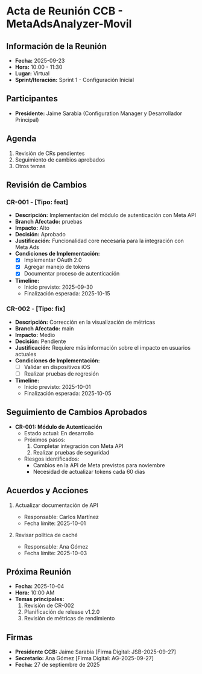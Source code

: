 # Acta de Reunión CCB - MetaAdsAnalyzer-Movil

## Información de la Reunión
- **Fecha:** 2025-09-23
- **Hora:** 10:00 - 11:30
- **Lugar:** Virtual
- **Sprint/Iteración:** Sprint 1 - Configuración Inicial

## Participantes
- **Presidente:** Jaime Sarabia (Configuration Manager y Desarrollador Principal)

## Agenda
1. Revisión de CRs pendientes
2. Seguimiento de cambios aprobados
3. Otros temas

## Revisión de Cambios

### CR-001 - [Tipo: feat]
- **Descripción:** Implementación del módulo de autenticación con Meta API
- **Branch Afectado:** pruebas
- **Impacto:** Alto
- **Decisión:** Aprobado
- **Justificación:** Funcionalidad core necesaria para la integración con Meta Ads
- **Condiciones de Implementación:**
  - [x] Implementar OAuth 2.0
  - [x] Agregar manejo de tokens
  - [x] Documentar proceso de autenticación
- **Timeline:**
  - Inicio previsto: 2025-09-30
  - Finalización esperada: 2025-10-15

### CR-002 - [Tipo: fix]
- **Descripción:** Corrección en la visualización de métricas
- **Branch Afectado:** main
- **Impacto:** Medio
- **Decisión:** Pendiente
- **Justificación:** Requiere más información sobre el impacto en usuarios actuales
- **Condiciones de Implementación:**
  - [ ] Validar en dispositivos iOS
  - [ ] Realizar pruebas de regresión
- **Timeline:**
  - Inicio previsto: 2025-10-01
  - Finalización esperada: 2025-10-05

## Seguimiento de Cambios Aprobados
- **CR-001: Módulo de Autenticación**
  - Estado actual: En desarrollo
  - Próximos pasos: 
    1. Completar integración con Meta API
    2. Realizar pruebas de seguridad
  - Riesgos identificados: 
    - Cambios en la API de Meta previstos para noviembre
    - Necesidad de actualizar tokens cada 60 días

## Acuerdos y Acciones
1. Actualizar documentación de API
   - Responsable: Carlos Martínez
   - Fecha límite: 2025-10-01

2. Revisar política de caché
   - Responsable: Ana Gómez
   - Fecha límite: 2025-10-03

## Próxima Reunión
- **Fecha:** 2025-10-04
- **Hora:** 10:00 AM
- **Temas principales:** 
  1. Revisión de CR-002
  2. Planificación de release v1.2.0
  3. Revisión de métricas de rendimiento

## Firmas
- **Presidente CCB:** Jaime Sarabia [Firma Digital: JSB-2025-09-27]
- **Secretario:** Ana Gómez [Firma Digital: AG-2025-09-27]
- **Fecha:** 27 de septiembre de 2025